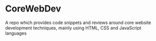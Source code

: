 # CoreWebDev
A repo which provides code snippets and reviews around core website development techniques, mainly using HTML, CSS and JavaScript languages
